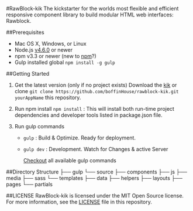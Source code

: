#RawBlock-kik
The kickstarter for the worlds most flexible and efficient responsive component library to build modular HTML web interfaces: Rawblock.

##Prerequisites
- Mac OS X, Windows, or Linux
- Node.js [v4.6.0](https://nodejs.org/en/) or newer
- npm v3.3 or newer (new to [npm](https://docs.npmjs.com/getting-started/what-is-npm)?)
- Gulp installed global `npm install -g gulp`

##Getting Started

1. Get the latest version (only if no project exists)
Download the [kik](https://github.com/boffinHouse/rawblock-kik/archive/gh-pages.zip) or clone `git clone https://github.com/boffinHouse/rawblock-kik.git yourAppName` this repository.

2. Run npm install
`npm install` : This will install both run-time project dependencies and developer tools listed in package.json file.

3. Run gulp commands

    - `gulp` : Build & Optimize. Ready for deployment.
    - `gulp dev` : Development. Watch for Changes & active Server

        [Checkout](#) all available gulp commands

##Directory Structure
    ├── gulp
    └── source
        ├── components
        ├── js
        ├── media
        ├── sass
        └── templates
            ├── data
            ├── helpers
            ├── layouts
            ├── pages
            └── partials

##LICENSE
RawBlock-kik is licensed under the MIT Open Source license. For more information, see the [LICENSE](https://github.com/boffinHouse/rawblock-kik/blob/gh-pages/LICENSE) file in this repository.

